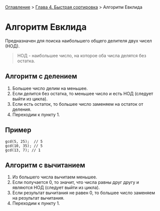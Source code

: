 [Оглавление](../../readme.md) > [Глава 4. Быстрая сортировка](../README.md) > Алгоритм Евклида

# Алгоритм Евклида

Предназначен для поиска наибольшего общего делителя двух чисел (НОД).

> НОД - наибольшее число, на которое оба числа делятся без остатка.

## Алгоритм с делением

1. Большее число делим на меньшее.
2. Если делится без остатка, то меньшее число и есть НОД (следует выйти из цикла).
3. Если есть остаток, то большее число заменяем на остаток от деления.
4. Переходим к пункту 1.

## Пример

```
gcd(5, 25);  // 5
gcd(10, 35); // 5
gcd(13, 7); // 1
```

## Алгоритм с вычитанием

1. Из большего числа вычитаем меньшее.
2. Если получается 0, то значит, что числа равны друг другу и являются НОД (следует выйти из цикла).
3. Если результат вычитания не равен 0, то большее число заменяем на результат вычитания.
4. Переходим к пункту 1.